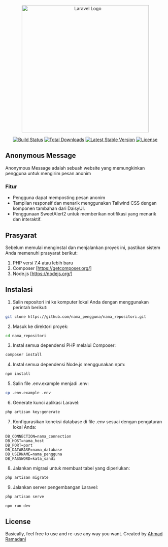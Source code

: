 <p align="center"><a href="https://laravel.com" target="_blank"><img src="https://raw.githubusercontent.com/laravel/art/master/logo-lockup/5%20SVG/2%20CMYK/1%20Full%20Color/laravel-logolockup-cmyk-red.svg" width="400" alt="Laravel Logo"></a></p>

<p align="center">
<a href="https://github.com/laravel/framework/actions"><img src="https://github.com/laravel/framework/workflows/tests/badge.svg" alt="Build Status"></a>
<a href="https://packagist.org/packages/laravel/framework"><img src="https://img.shields.io/packagist/dt/laravel/framework" alt="Total Downloads"></a>
<a href="https://packagist.org/packages/laravel/framework"><img src="https://img.shields.io/packagist/v/laravel/framework" alt="Latest Stable Version"></a>
<a href="https://packagist.org/packages/laravel/framework"><img src="https://img.shields.io/packagist/l/laravel/framework" alt="License"></a>
</p>

## Anonymous Message

Anonymous Message adalah sebuah website yang memungkinkan pengguna untuk mengirim pesan anonim

### Fitur

- Pengguna dapat memposting pesan anonim
- Tampilan responsif dan menarik menggunakan Tailwind CSS dengan komponen tambahan dari DaisyUI.
- Penggunaan SweetAlert2 untuk memberikan notifikasi yang menarik dan interaktif.

## Prasyarat

Sebelum memulai menginstal dan menjalankan proyek ini, pastikan sistem Anda memenuhi prasyarat berikut:

1. PHP versi 7.4 atau lebih baru
2. Composer [https://getcomposer.org/]
3. Node.js [https://nodejs.org/]

## Instalasi

1. Salin repositori ini ke komputer lokal Anda dengan menggunakan perintah berikut:
```bash
git clone https://github.com/nama_pengguna/nama_repositori.git
```

2. Masuk ke direktori proyek:
```bash
cd nama_repositori
```

3. Instal semua dependensi PHP melalui Composer:
```bash
composer install
```

4. Instal semua dependensi Node.js menggunakan npm:
```bash
npm install
```

5. Salin file .env.example menjadi .env:
```bash
cp .env.example .env
```

6. Generate kunci aplikasi Laravel:
```bash
php artisan key:generate
```

7. Konfigurasikan koneksi database di file .env sesuai dengan pengaturan lokal Anda:
```text
DB_CONNECTION=nama_connection
DB_HOST=nama_host
DB_PORT=port
DB_DATABASE=nama_database
DB_USERNAME=nama_pengguna
DB_PASSWORD=kata_sandi
```

8. Jalankan migrasi untuk membuat tabel yang diperlukan:
```bash
php artisan migrate
```

9. Jalankan server pengembangan Laravel:
```bash
php artisan serve
```
```bash
npm run dev
```

## License

Basically, feel free to use and re-use any way you want. Created by [Ahmad Ramadani](https://github.com/Ramadani-coding)

